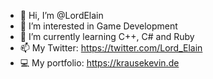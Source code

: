 - 👋 Hi, I’m @LordElain
- 👀 I’m interested in Game Development
- 🌱 I’m currently learning C++, C# and Ruby
- 📫 My Twitter: https://twitter.com/Lord_Elain
- 💻 My portfolio: https://krausekevin.de


<!---
LordElain/LordElain is a ✨ special ✨ repository because its `README.md` (this file) appears on your GitHub profile.
You can click the Preview link to take a look at your changes.
--->
